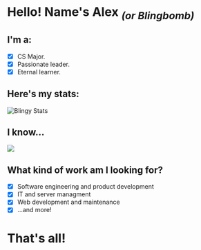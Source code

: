 # Hello! Name's Alex <sub>*(or Blingbomb)*</sub>

## I'm a:

- [x] CS Major.
- [x] Passionate leader.
- [x] Eternal learner.

## Here's my stats:

![Blingy Stats](https://github-readme-stats.vercel.app/api?username=Blingbomb&show_icons=true&theme=dark)

## I know...

![](https://skillicons.dev/icons?i=python,javascript,java,cpp,cs&theme=dark)

## What kind of work am I looking for?

- [x] Software engineering and product development
- [x] IT and server managment
- [x] Web development and maintenance
- [x] ...and more!

# That's all! 

